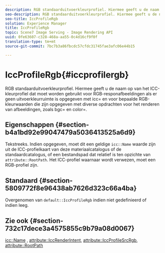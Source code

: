 ```yaml
---
description: RGB standaarduitvoerkleurprofiel. Hiermee geeft u de naam op van het ICC-kleurprofiel dat moet worden gebruikt voor RGB-responafbeeldingen als er geen uitvoerkleurruimte is opgegeven met icc= en voor bepaalde RGB-kleurwaarden die zijn opgegeven met diverse opdrachten voor het renderen van afbeeldingen, zoals bgc= en color=.
seo-description: RGB standaarduitvoerkleurprofiel. Hiermee geeft u de naam op van het ICC-kleurprofiel dat moet worden gebruikt voor RGB-responafbeeldingen als er geen uitvoerkleurruimte is opgegeven met icc= en voor bepaalde RGB-kleurwaarden die zijn opgegeven met diverse opdrachten voor het renderen van afbeeldingen, zoals bgc= en color=.
seo-title: IccProfileRgb
solution: Experience Manager
title: IccProfileRgb
topic: Scene7 Image Serving - Image Rendering API
uuid: 0fe63607-c328-468a-aa55-0c4d16cf9f0f
translation-type: tm+mt
source-git-commit: 7bc7b3a86fbcdc57cfdc31745fae3afc06e44b15

---
```



# IccProfileRgb{#iccprofilergb}

RGB standaarduitvoerkleurprofiel. Hiermee geeft u de naam op van het ICC-kleurprofiel dat moet worden gebruikt voor RGB-responafbeeldingen als er geen uitvoerkleurruimte is opgegeven met icc= en voor bepaalde RGB-kleurwaarden die zijn opgegeven met diverse opdrachten voor het renderen van afbeeldingen, zoals bgc= en color=.

## Eigenschappen {#section-b4a1bd92e99047479a5036413525a6d9}

Tekstreeks. Indien opgegeven, moet dit een geldige `icc::Name` waarde zijn uit de ICC-profielkaart van deze materiaalcatalogus of de standaardcatalogus, of een bestandspad dat relatief is ten opzichte van `attribute::RootPath`. Het ICC-profiel waarnaar wordt verwezen, moet een RGB-profiel zijn.

## Standaard {#section-5809772f8e96438ab7626d323c66a4ba}

Overgenomen van `default::IccProfileRgb` indien niet gedefinieerd of indien leeg.

## Zie ook {#section-732c17dece3a4575855c9b79a08d0067}

[icc::Name](../../../../../ir-api/material-cat/image-rendering-api-ref/c-ir-material-catalog/c-ir-icc-profile-map-reference/r-ir-name-icc.md#reference-7a293ede360e433782575f8f6a562ac2) , [attribute::IccRenderIntent](../../../../../ir-api/material-cat/image-rendering-api-ref/c-ir-material-catalog/c-ir-attributes-reference/r-ir-iccrenderintent.md#reference-3b80b7a4c25545a593c5076f318b5c40), [attribute::IccProfileSrcRgb](../../../../../ir-api/material-cat/image-rendering-api-ref/c-ir-material-catalog/c-ir-attributes-reference/r-ir-iccprofilesrcrgb.md#reference-2fb0f7cfc6e74813b82cd98ae165bd49), [attribute::RootPath](../../../../../ir-api/material-cat/image-rendering-api-ref/c-ir-material-catalog/c-ir-attributes-reference/r-ir-rootpath.md#reference-a4d7c96b62e14fcbad1740c702f160f3)

